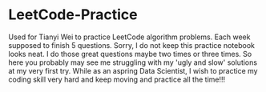 # LeetCode-Practice
Used for Tianyi Wei to practice LeetCode algorithm problems.
Each week supposed to finish 5 questions. 
Sorry, I do not keep this practice notebook looks neat. I do those great questions maybe two times or three times. So here you probably may see me struggling with my 'ugly and slow' solutions at my very first try.
While as an aspring Data Scientist, I wish to practice my coding skill very hard and keep moving and practice all the time!!!
